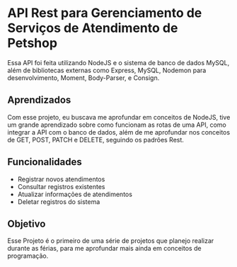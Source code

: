 
# API Rest para Gerenciamento de Serviços de Atendimento de Petshop

Essa API foi feita utilizando NodeJS e o sistema de banco de dados MySQL, além de bibliotecas externas como Express, MySQL, Nodemon para desenvolvimento, Moment, Body-Parser, e Consign. 




## Aprendizados

Com esse projeto, eu buscava me aprofundar em conceitos de NodeJS, tive um grande aprendizado sobre como funcionam as rotas de uma API, como integrar a API com o banco de dados, além de me aprofundar nos conceitos de GET, POST, PATCH e DELETE, seguindo os padrões Rest.


## Funcionalidades

- Registrar novos atendimentos
- Consultar registros existentes
- Atualizar informações de atendimentos
- Deletar registros do sistema


## Objetivo
Esse Projeto é o primeiro de uma série de projetos que planejo realizar durante as férias, para me aprofundar mais ainda em conceitos de programação.


